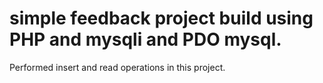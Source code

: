 # simple feedback project build using PHP and mysqli and PDO mysql.
Performed insert and read operations in this project.
